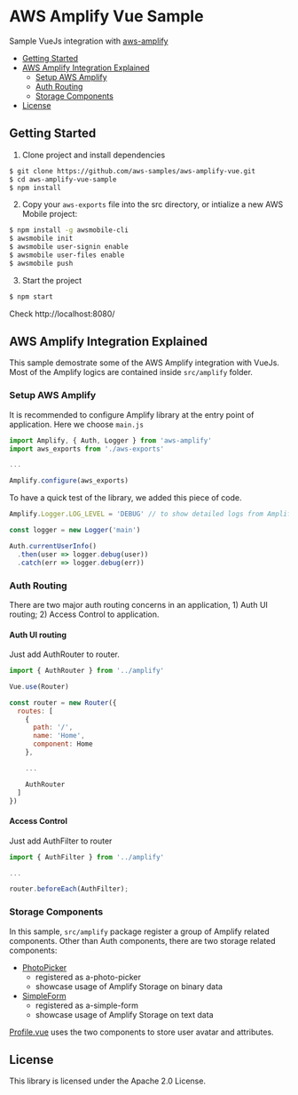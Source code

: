 # AWS Amplify Vue Sample

Sample VueJs integration with [aws-amplify](https://github.com/aws/aws-amplify)

* [Getting Started](#getting-started)
* [AWS Amplify Integration Explained](#aws-amplify-integration-explained)
  - [Setup AWS Amplify](#setup-aws-amplify)
  - [Auth Routing](#auth-routing)
  - [Storage Components](#storage-components)
* [License](#license)

## Getting Started

1. Clone project and install dependencies    

```bash
$ git clone https://github.com/aws-samples/aws-amplify-vue.git
$ cd aws-amplify-vue-sample
$ npm install
```

2. Copy your `aws-exports` file into the src directory, or intialize a new AWS Mobile project:

```bash
$ npm install -g awsmobile-cli
$ awsmobile init
$ awsmobile user-signin enable
$ awsmobile user-files enable
$ awsmobile push
```

3. Start the project    

```bash
$ npm start
```

Check http://localhost:8080/

## AWS Amplify Integration Explained

This sample demostrate some of the AWS Amplify integration with VueJs. Most of the Amplify logics are contained inside `src/amplify` folder.

### Setup AWS Amplify

It is recommended to configure Amplify library at the entry point of application. Here we choose `main.js`

```js
import Amplify, { Auth, Logger } from 'aws-amplify'
import aws_exports from './aws-exports'

...

Amplify.configure(aws_exports)
```

To have a quick test of the library, we added this piece of code.

```js
Amplify.Logger.LOG_LEVEL = 'DEBUG' // to show detailed logs from Amplify library

const logger = new Logger('main')

Auth.currentUserInfo()
  .then(user => logger.debug(user))
  .catch(err => logger.debug(err))
```

### Auth Routing

There are two major auth routing concerns in an application, 1) Auth UI routing; 2) Access Control to application.

#### Auth UI routing

Just add AuthRouter to router.

```js
import { AuthRouter } from '../amplify'

Vue.use(Router)

const router = new Router({
  routes: [
    {
      path: '/',
      name: 'Home',
      component: Home
    },

    ...

    AuthRouter
  ]
})

```

#### Access Control

Just add AuthFilter to router

```js
import { AuthFilter } from '../amplify'

...

router.beforeEach(AuthFilter);
```

### Storage Components

In this sample, `src/amplify` package register a group of Amplify related components. Other than Auth components, there are two storage related components:

* [PhotoPicker](https://github.com/aws-samples/aws-amplify-vue-sample/blob/master/src/amplify/components/storage/PhotoPicker.vue)
  - registered as a-photo-picker
  - showcase usage of Amplify Storage on binary data
* [SimpleForm](https://github.com/aws-samples/aws-amplify-vue-sample/blob/master/src/amplify/components/storage/SimpleForm.vue)
  - registered as a-simple-form
  - showcase usage of Amplify Storage on text data

[Profile.vue](https://github.com/aws-samples/aws-amplify-vue-sample/blob/master/src/components/Profile.vue) uses the two components to store user avatar and attributes.

## License

This library is licensed under the Apache 2.0 License. 
